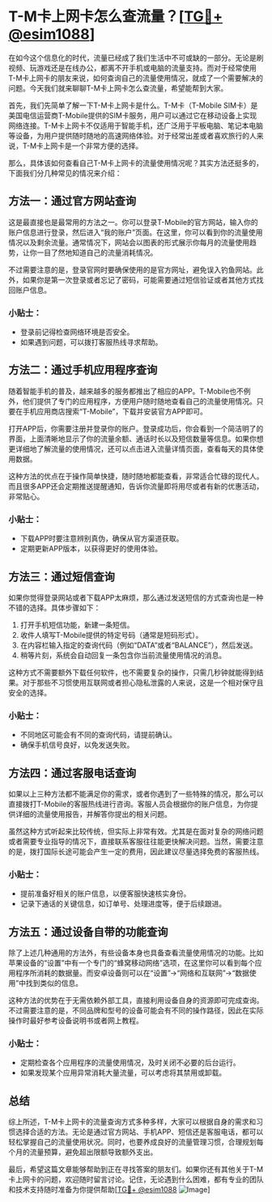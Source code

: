 # T-M卡上网卡怎么查流量？[[TG💪+ @esim1088](https://t.me/s/esim1088)]

在如今这个信息化的时代，流量已经成了我们生活中不可或缺的一部分。无论是刷视频、玩游戏还是在线办公，都离不开手机或电脑的流量支持。而对于经常使用T-M卡上网卡的朋友来说，如何查询自己的流量使用情况，就成了一个需要解决的问题。今天我们就来聊聊T-M卡上网卡怎么查流量，希望能帮到大家。

首先，我们先简单了解一下T-M卡上网卡是什么。T-M卡（T-Mobile SIM卡）是美国电信运营商T-Mobile提供的SIM卡服务，用户可以通过它在移动设备上实现网络连接。T-M卡上网卡不仅适用于智能手机，还广泛用于平板电脑、笔记本电脑等设备，为用户提供随时随地的高速网络体验。对于经常出差或者喜欢旅行的人来说，T-M卡上网卡是一个非常方便的选择。

那么，具体该如何查看自己T-M卡上网卡的流量使用情况呢？其实方法还挺多的，下面我们分几种常见的情况来介绍：

## 方法一：通过官方网站查询

这是最直接也是最常用的方法之一。你可以登录T-Mobile的官方网站，输入你的账户信息进行登录，然后进入“我的账户”页面。在这里，你可以看到你的流量使用情况以及剩余流量。通常情况下，网站会以图表的形式展示你每月的流量使用趋势，让你一目了然地知道自己的流量消耗情况。

不过需要注意的是，登录官网时要确保使用的是官方网址，避免误入钓鱼网站。此外，如果你是第一次登录或者忘记了密码，可能需要通过短信验证或者其他方式找回账户信息。

### 小贴士：
- 登录前记得检查网络环境是否安全。
- 如果遇到问题，可以拨打客服热线寻求帮助。

## 方法二：通过手机应用程序查询

随着智能手机的普及，越来越多的服务都推出了相应的APP。T-Mobile也不例外，他们提供了专门的应用程序，方便用户随时随地查看自己的流量使用情况。只要在手机应用商店搜索“T-Mobile”，下载并安装官方APP即可。

打开APP后，你需要注册并登录你的账户。登录成功后，你会看到一个简洁明了的界面，上面清晰地显示了你的流量余额、通话时长以及短信数量等信息。如果你想更详细地了解流量的使用情况，还可以点击进入流量详情页面，查看每天的具体使用数据。

这种方法的优点在于操作简单快捷，随时随地都能查看，非常适合忙碌的现代人。而且很多APP还会定期推送提醒通知，告诉你流量即将用尽或者有新的优惠活动，非常贴心。

### 小贴士：
- 下载APP时要注意辨别真伪，确保从官方渠道获取。
- 定期更新APP版本，以获得更好的使用体验。

## 方法三：通过短信查询

如果你觉得登录网站或者下载APP太麻烦，那么通过发送短信的方式查询也是一种不错的选择。具体步骤如下：

1. 打开手机短信功能，新建一条短信。
2. 收件人填写T-Mobile提供的特定号码（通常是短码形式）。
3. 在内容栏输入指定的查询代码（例如“DATA”或者“BALANCE”），然后发送。
4. 稍等片刻，系统会自动回复一条包含你当前流量使用情况的消息。

这种方式不需要额外下载任何软件，也不需要复杂的操作，只需几秒钟就能得到结果。对于那些不习惯使用互联网或者担心隐私泄露的人来说，这是一个相对保守且安全的选择。

### 小贴士：
- 不同地区可能会有不同的查询代码，请提前确认。
- 确保手机信号良好，以免发送失败。

## 方法四：通过客服电话查询

如果以上三种方法都不能满足你的需求，或者你遇到了一些特殊的情况，那么可以直接拨打T-Mobile的客服热线进行咨询。客服人员会根据你的账户信息，为你提供详细的流量使用报告，并解答你提出的相关问题。

虽然这种方式听起来比较传统，但实际上非常有效。尤其是在面对复杂的网络问题或者需要专业指导的情况下，直接联系客服往往能更快解决问题。当然，需要注意的是，拨打国际长途可能会产生一定的费用，因此建议尽量选择免费的客服热线。

### 小贴士：
- 提前准备好相关的账户信息，以便客服快速核实身份。
- 记录下通话的关键信息，如订单号、处理进度等，便于后续跟进。

## 方法五：通过设备自带的功能查询

除了上述几种通用的方法外，有些设备本身也具备查看流量使用情况的功能。比如苹果设备的“设置”中有一个专门的“蜂窝移动网络”选项，在这里你可以看到每个应用程序所消耗的数据量。而安卓设备则可以在“设置”->“网络和互联网”->“数据使用”中找到类似的信息。

这种方法的优势在于无需依赖外部工具，直接利用设备自身的资源即可完成查询。不过需要注意的是，不同品牌和型号的设备可能会有不同的操作路径，因此在实际操作时最好参考设备说明书或者网上教程。

### 小贴士：
- 定期检查各个应用程序的流量使用情况，及时关闭不必要的后台运行。
- 如果发现某个应用异常消耗大量流量，可以考虑将其禁用或卸载。

## 总结

综上所述，T-M卡上网卡的流量查询方式多种多样，大家可以根据自身的需求和习惯选择合适的方法。无论是通过官方网站、手机APP、短信还是客服电话，都可以轻松掌握自己的流量使用状况。同时，也要养成良好的流量管理习惯，合理规划每个月的流量预算，避免超出限额导致额外支出。

最后，希望这篇文章能够帮助到正在寻找答案的朋友们。如果你还有其他关于T-M卡上网卡的问题，欢迎随时留言讨论。记住，无论遇到什么困难，都有专业的团队和技术支持随时准备为你提供帮助[[TG💪+ @esim1088](https://t.me/s/esim1088) ![Image](https://i.postimg.cc/4NQfJmqS/Snipaste-2025-05-13-00-14-12.png)]